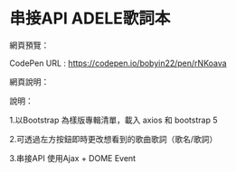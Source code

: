 # 串接API ADELE歌詞本

網頁預覽：

CodePen URL : https://codepen.io/bobyin22/pen/rNKoava

網頁說明：

說明：

1.以Bootstrap 為樣版專輯清單，載入 axios 和 bootstrap 5

2.可透過左方按鈕即時更改想看到的歌曲歌詞（歌名/歌詞）

3.串接API 使用Ajax + DOME Event
